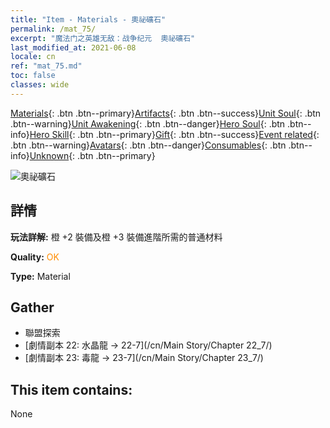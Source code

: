 ```yaml
---
title: "Item - Materials - 奧祕礦石"
permalink: /mat_75/
excerpt: "魔法门之英雄无敌：战争纪元  奧祕礦石"
last_modified_at: 2021-06-08
locale: cn
ref: "mat_75.md"
toc: false
classes: wide
---
```

 [Materials](/ItemsCN/){: .btn .btn--primary}[Artifacts](/ItemsCN/Artifacts/){: .btn .btn--success}[Unit Soul](/ItemsCN/UnitSoul/){: .btn .btn--warning}[Unit Awakening](/ItemsCN/UnitAwakening/){: .btn .btn--danger}[Hero Soul](/ItemsCN/HeroSoul/){: .btn .btn--info}[Hero Skill](/ItemsCN/HeroSkill/){: .btn .btn--primary}[Gift](/ItemsCN/Gift/){: .btn .btn--success}[Event related](/ItemsCN/Events/){: .btn .btn--warning}[Avatars](/ItemsCN/Avatars/){: .btn .btn--danger}[Consumables](/ItemsCN/Consumables/){: .btn .btn--info}[Unknown](/ItemsCN/Unknown/){: .btn .btn--primary}

 ![奧祕礦石](/images/t/i_cailiao_kuangshi3.png)

## 詳情
 **玩法詳解:** 橙 +2 裝備及橙 +3 裝備進階所需的普通材料

 **Quality:** <span style="color: #FF8C00">OK</span>

 **Type:** Material

## Gather

*    聯盟探索 
*    [劇情副本 22: 水晶龍 -> 22-7](/cn/Main Story/Chapter 22_7/) 
*    [劇情副本 23: 毒龍 -> 23-7](/cn/Main Story/Chapter 23_7/) 

## This item contains:

  None

